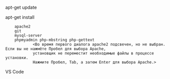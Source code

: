 apt-get update

apt-get install

        apache2
        git
        mysql-server
        phpmyadmin php-mbstring php-gettext
                <Во время первого диалога apache2 подсвечен, но не выбран. Если вы не нажмёте Пробел для выбора Apache,
                установщик не переместит необходимые файлы в процессе установки.
                Нажмите Пробел, Tab, а затем Enter для выбора Apache.>
        
VS Code
        
